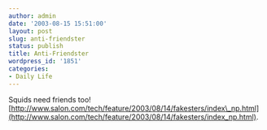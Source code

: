 ```yaml
---
author: admin
date: '2003-08-15 15:51:00'
layout: post
slug: anti-friendster
status: publish
title: Anti-Friendster
wordpress_id: '1851'
categories:
- Daily Life
---
```


Squids need friends too!
[http://www.salon.com/tech/feature/2003/08/14/fakesters/index\_np.html](http://www.salon.com/tech/feature/2003/08/14/fakesters/index_np.html).
